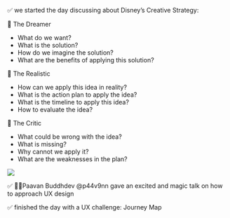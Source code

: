 ✅ we started the day discussing about Disney’s Creative Strategy:

🔸 The Dreamer

- What do we want?
- What is the solution?
- How do we imagine the solution?
- What are the benefits of applying this solution?

🔸 The Realistic

- How can we apply this idea in reality?
- What is the action plan to apply the idea?
- What is the timeline to apply this idea?
- How to evaluate the idea?

🔸 The Critic

- What could be wrong with the idea?
- What is missing?
- Why cannot we apply it?
- What are the weaknesses in the plan?

<img src="https://nlppod.com/wp-content/uploads/2010/11/DisneyStrategy800.jpg">

✅ 🧙‍♂️Paavan Buddhdev @p44v9nn gave an excited and magic talk on how to approach UX design

✅ finished the day with a UX challenge: Journey Map
